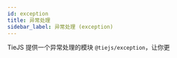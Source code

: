 ```yaml
---
id: exception
title: 异常处理
sidebar_label: 异常处理 (exception)
---
```


TieJS 提供一个异常处理的模块 `@tiejs/exception`，让你更